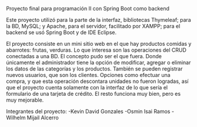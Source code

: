 Proyecto final para programación II con Spring Boot como backend

Este proyecto utilizó para la parte de la interfaz, bibliotecas Thymeleaf; para la BD, MySQL; y Apache, para el servidor, facilitado por XAMPP; para el backend se usó Spring Boot y de IDE Eclipse.

El proyecto consiste en un mini sitio web en el que hay productos comidas y abarrotes: frutas, verduras. Lo que interesa son las operaciones del CRUD conectadas a una BD. El concepto pudo ser el que fuera.
Donde únicamente el administrador tiene la opción de modificar, agregar o eliminar los datos de las categorías y los productos. También se pueden registrar nuevos usuarios, que son los clientes. Opciones como efectuar
una compra, y que esta operación descontara unidades no fueron logradas, así que el proyecto cuenta solamente con la interfaz de lo que sería el formulario de una tarjeta de crédito.
El resto funciona muy bien, pero es muy mejorable.

Integrantes del proyecto:
-Kevin David Gonzales
-Osmin Isai Ramos
-Wilhelm Mijail Alcerro
